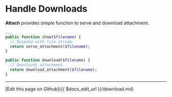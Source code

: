 # Handle Downloads

**Attach** provides simple function to serve and download attachment.

``` php
...
public function show($filename) {
  // Respond with file stream.
  return serve_attachment($filename);
}

public function download($filename) {
  // Downloads attachment.
  return download_attachment($filename);
}
```

-------------------------------
[Edit this page on Github]({{ $docs_edit_url }}/download.md)
